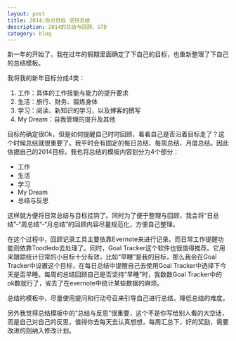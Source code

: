 ```yaml
---
layout: post
title: 2014:拆分目标 坚持总结
description: 2014的总结与回顾，GTD
category: blog
---
```

新一年的开始了，我在过年的假期里面确定了下自己的目标，也重新整理了下自己的总结模板。

我将我的新年目标分成4类：

1. 工作：具体的工作技能与能力的提升要求
2. 生活：旅行、财务、锻炼身体
3. 学习：阅读、新知识的学习，以及博客的撰写
4. My Dream：自我管理的提升及其他

目标的确定很Ok，但是如何提醒自己时时回顾，看看自己是否沿着目标走了？这个时候总结就很重要了。我平时会有固定的每日总结、每周总结、月度总结。因此依据自己的2014目标，我也将总结的模板内容划分为4个部分：

 - 工作
 - 生活
 - 学习
 - My Dream
 - 总结与反思

这样就方便将日常总结与目标挂钩了。同时为了便于整理与回顾，我会将“日总结”-“周总结”-“月总结”的回顾内容尽量规范化，方便自己整理。

在这个过程中，回顾记录工具主要依靠Evernote来进行记录。而日常工作提醒功能则依靠Toodledo去处理了。同时，Goal Tracker这个软件也很值得推荐。它用来跟踪统计日常的小目标十分有效，比如“早睡”是我的目标，那么我会在Goal Tracker中设置这个目标，在每日总结中提醒自己去使用Goal Tracker中选择下今天是否早睡。每周的总结回顾自己是否坚持“早睡”时，我数数Goal Tracker中的ok数就行了，省去了在evernote中统计某些数据的麻烦。

总结的模板中，尽量使用提问和行动号召来引导自己进行总结，降低总结的难度。

另外我觉得总结模板中的“总结与反思”很重要，这个不是你写给别人看的大空话，而是自己对自己的反思，值得你去每天去认真想想，每周汇总下，好的奖励，需要改进的则纳入修改计划。


[It'web]:    http://itweb.me  "It’web"
